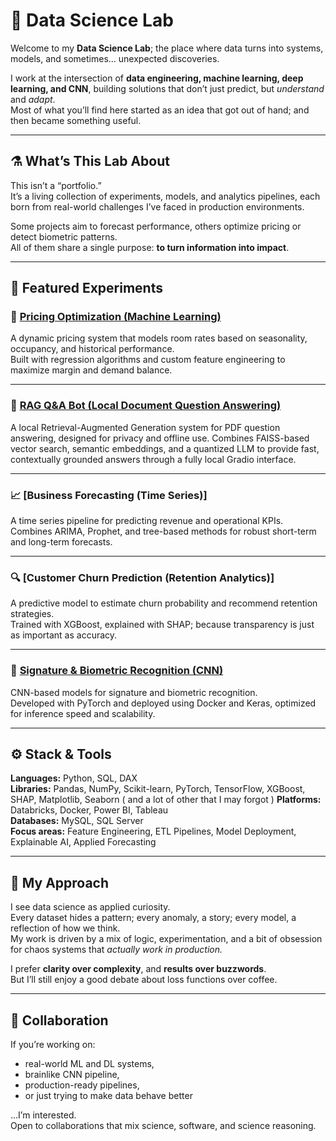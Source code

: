 # 🧠 Data Science Lab

Welcome to my **Data Science Lab**; the place where data turns into systems, models, and sometimes... unexpected discoveries.

I work at the intersection of **data engineering, machine learning, deep learning, and CNN**, building solutions that don’t just predict, but *understand* and *adapt*.  
Most of what you’ll find here started as an idea that got out of hand; and then became something useful.

---

## ⚗️ What’s This Lab About

This isn’t a “portfolio.”  
It’s a living collection of experiments, models, and analytics pipelines, each born from real-world challenges I’ve faced in production environments.  

Some projects aim to forecast performance, others optimize pricing or detect biometric patterns.  
All of them share a single purpose: **to turn information into impact**.

---

## 🔬 Featured Experiments

### 🧮 [Pricing Optimization (Machine Learning)](https://github.com/LunAI-dev/Pricing_Optimization)
A dynamic pricing system that models room rates based on seasonality, occupancy, and historical performance.  
Built with regression algorithms and custom feature engineering to maximize margin and demand balance.  

---

### 🤖 [RAG Q&A Bot (Local Document Question Answering)](https://github.com/LunAI-dev/Rag_doc_QA_engine)
A local Retrieval-Augmented Generation system for PDF question answering, designed for privacy and offline use.
Combines FAISS-based vector search, semantic embeddings, and a quantized LLM to provide fast, contextually grounded answers through a fully local Gradio interface.

---

### 📈 [Business Forecasting (Time Series)]
A time series pipeline for predicting revenue and operational KPIs.  
Combines ARIMA, Prophet, and tree-based methods for robust short-term and long-term forecasts.  

---

### 🔍 [Customer Churn Prediction (Retention Analytics)]
A predictive model to estimate churn probability and recommend retention strategies.  
Trained with XGBoost, explained with SHAP; because transparency is just as important as accuracy.  

---

### 🧠 [Signature & Biometric Recognition (CNN)](https://github.com/LunAI-dev/ForgeryDetection_ResDense)
CNN-based models for signature and biometric recognition.  
Developed with PyTorch and deployed using Docker and Keras, optimized for inference speed and scalability.  

---

## ⚙️ Stack & Tools

**Languages:** Python, SQL, DAX  
**Libraries:** Pandas, NumPy, Scikit-learn, PyTorch, TensorFlow, XGBoost, SHAP, Matplotlib, Seaborn  ( and a lot of other that I may forgot )
**Platforms:** Databricks, Docker, Power BI, Tableau  
**Databases:** MySQL, SQL Server  
**Focus areas:** Feature Engineering, ETL Pipelines, Model Deployment, Explainable AI, Applied Forecasting

---

## 🧩 My Approach

I see data science as applied curiosity.  
Every dataset hides a pattern; every anomaly, a story; every model, a reflection of how we think.  
My work is driven by a mix of logic, experimentation, and a bit of obsession for chaos systems that *actually work in production.*

I prefer **clarity over complexity**, and **results over buzzwords**.  
But I’ll still enjoy a good debate about loss functions over coffee.

---

## 🤝 Collaboration

If you’re working on:
- real-world ML and DL systems,
- brainlike CNN pipeline,
- production-ready pipelines,
- or just trying to make data behave better

...I’m interested.  
Open to collaborations that mix science, software, and science reasoning.
